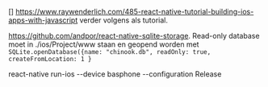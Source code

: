 [] https://www.raywenderlich.com/485-react-native-tutorial-building-ios-apps-with-javascript verder volgens als tutorial.

https://github.com/andpor/react-native-sqlite-storage. Read-only database moet in ./ios/Project/www staan en geopend worden met `SQLite.openDatabase({name: "chinook.db", readOnly: true, createFromLocation: 1 }`

react-native run-ios --device basphone --configuration Release 